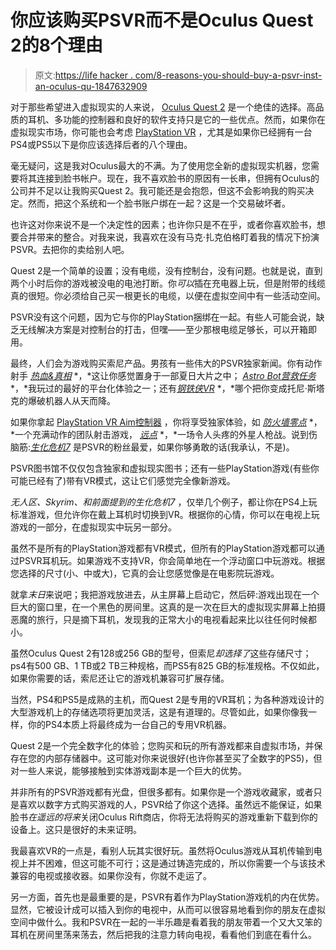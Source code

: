 # 你应该购买PSVR而不是Oculus Quest 2的8个理由

> 原文:[https://life hacker . com/8-reasons-you-should-buy-a-psvr-inst-an-oculus-qu-1847632909](https://lifehacker.com/8-reasons-you-should-buy-a-psvr-instead-of-an-oculus-qu-1847632909)

对于那些希望进入虚拟现实的人来说， [Oculus Quest 2](https://www.amazon.com/Oculus-Quest-Advanced-All-One-Virtual/dp/B09B8DQ26F/?asc_campaign=InlineText&asc_refurl=https://lifehacker.com/8-reasons-you-should-buy-a-psvr-instead-of-an-oculus-qu-1847632909&asc_source=&tag=kinjalifehackerlink-20) 是一个绝佳的选择。高品质的耳机、多功能的控制器和良好的软件支持只是它的一些优点。然而，如果你在虚拟现实市场，你可能也会考虑 [PlayStation VR](https://www.amazon.com/PlayStation-VR-Marvels-Iron-Bundle-4/dp/B08CD34NZH/?asc_campaign=InlineText&asc_refurl=https://lifehacker.com/8-reasons-you-should-buy-a-psvr-instead-of-an-oculus-qu-1847632909&asc_source=&tag=kinjalifehackerlink-20) ，尤其是如果你已经拥有一台PS4或PS5以下是你应该选择后者的八个理由。

毫无疑问，这是我对Oculus最大的不满。为了使用您全新的虚拟现实机器，您需要将其连接到脸书帐户。现在，我不喜欢脸书的原因有一长串，但拥有Oculus的公司并不足以让我购买Quest 2。我可能还是会抱怨，但这不会影响我的购买决定。然而，把这个系统和一个脸书账户绑在一起？这是一个交易破坏者。

也许这对你来说不是一个决定性的因素；也许你只是不在乎，或者你喜欢脸书，想要合并带来的整合。对我来说，我喜欢在没有马克·扎克伯格盯着我的情况下扮演PSVR。去把你的卖给别人吧。

Quest 2是一个简单的设置；没有电缆，没有控制台，没有问题。也就是说，直到两个小时后你的游戏被没电的电池打断。你*可以*插在充电器上玩，但是附带的线缆真的很短。你必须给自己买一根更长的电缆，以便在虚拟空间中有一些活动空间。

PSVR没有这个问题，因为它与你的PlayStation捆绑在一起。有些人可能会说，缺乏无线解决方案是对控制台的打击，但嘿——至少那根电缆足够长，可以开箱即用。

最终，人们会为游戏购买索尼产品。男孩有一些伟大的PSVR独家新闻。你有动作射手 [*热血&真相*](https://www.youtube.com/watch?v=MLejw8MBK28) *，*这让你感觉置身于一部夏日大片之中； [*Astro Bot营救任务*](https://www.youtube.com/watch?v=gOqWdznjzy0) *，*我玩过的最好的平台化体验之一；还有[*钢铁侠VR*](https://www.youtube.com/watch?v=1N5VuncGhqc) *，*哪个把你变成托尼·斯塔克的爆破机器人从天而降。

如果你拿起 [PlayStation VR Aim控制器](https://www.amazon.com/PlayStation4-VR-Aim-Controller/dp/B074HGD3WZ/?asc_campaign=InlineText&asc_refurl=https://lifehacker.com/8-reasons-you-should-buy-a-psvr-instead-of-an-oculus-qu-1847632909&asc_source=&tag=kinjalifehackerlink-20) ，你将享受独家体验，如 [*防火墙零点*](https://www.youtube.com/watch?v=zXFJ-pDpOiE) *，*一个充满动作的团队射击游戏， [*远点*](https://www.youtube.com/watch?v=txWf_-Kxm_8) *，*一场令人头疼的外星人枪战。说到伤脑筋:[*生化危机7*](https://www.youtube.com/watch?v=qQqkubYobhI) 是PSVR的粉丝最爱，如果你够勇敢的话(我承认，不是)。

PSVR图书馆不仅仅包含独家和虚拟现实图书；还有一些PlayStation游戏(有些你可能已经有了)带有VR模式，这让它们感觉完全像新游戏。

*无人区、Skyrim、*和前面提到的*生化危机7* ，仅举几个例子，都让你在PS4上玩标准游戏，但允许你在戴上耳机时切换到VR。根据你的心情，你可以在电视上玩游戏的一部分，在虚拟现实中玩另一部分。

虽然不是所有的PlayStation游戏都有VR模式，但所有的PlayStation游戏都可以通过PSVR耳机玩。如果游戏不支持VR，你会简单地在一个浮动窗口中玩游戏。根据您选择的尺寸(小、中或大)，它真的会让您感觉像是在电影院玩游戏。

就拿*末日*来说吧；我把游戏放进去，从主屏幕上启动它，然后砰:游戏出现在一个巨大的窗口里，在一个黑色的房间里。这真的是一次在巨大的虚拟现实屏幕上拍摄恶魔的旅行，只是摘下耳机，发现我的正常大小的电视看起来比以往任何时候都小。

虽然Oculus Quest 2有128或256 GB的型号，但索尼*却选择了*这些存储尺寸；ps4有500 GB、1 TB或2 TB三种规格，而PS5有825 GB的标准规格。不仅如此，如果你需要的话，索尼还让它的游戏机兼容可扩展存储。

当然，PS4和PS5是成熟的主机，而Quest 2是专用的VR耳机；为各种游戏设计的大型游戏机上的存储选项将更加灵活，这是有道理的。尽管如此，如果你像我一样，你的PS4本质上将最终成为一台自己的专用VR机器。

Quest 2是一个完全数字化的体验；您购买和玩的所有游戏都来自虚拟市场，并保存在您的内部存储器中。这可能对你来说很好(也许你甚至买了全数字的PS5)，但对一些人来说，能够接触到实体游戏副本是一个巨大的优势。

并非所有的PSVR游戏都有光盘，但很多都有。如果你是一个游戏收藏家，或者只是喜欢以数字方式购买游戏的人，PSVR给了你这个选择。虽然远不能保证，如果脸书*在遥远的将来*关闭Oculus Rift商店，你将无法将购买的游戏重新下载到你的设备上。这只是很好的未来证明。

我最喜欢VR的一点是，看别人玩其实很好玩。虽然将Oculus游戏从耳机传输到电视上并不困难，但这可能不可行；这是通过铸造完成的，所以你需要一个与该技术兼容的电视或接收器。如果你没有，你就不走运了。

另一方面，首先也是最重要的是，PSVR有着作为PlayStation游戏机的内在优势。显然，它被设计成可以插入到你的电视中，从而可以很容易地看到你的朋友在虚拟空间中做什么。我和PSVR在一起的一半乐趣是看着我的朋友带着一个又大又笨的耳机在房间里荡来荡去，然后把我的注意力转向电视，看看他们到底在看什么。